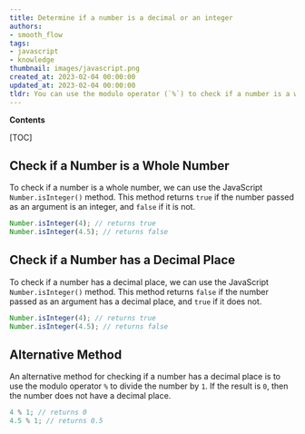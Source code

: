 ```yaml
---
title: Determine if a number is a decimal or an integer
authors:
- smooth_flow
tags:
- javascript
- knowledge
thumbnail: images/javascript.png
created_at: 2023-02-04 00:00:00
updated_at: 2023-02-04 00:00:00
tldr: You can use the modulo operator (`%`) to check if a number is a whole number, as a whole number will have a remainder of 0 when divided by 1.
---
```


**Contents**

[TOC]

## Check if a Number is a Whole Number

To check if a number is a whole number, we can use the JavaScript `Number.isInteger()` method. This method returns `true` if the number passed as an argument is an integer, and `false` if it is not.

```javascript
Number.isInteger(4); // returns true
Number.isInteger(4.5); // returns false
```

## Check if a Number has a Decimal Place

To check if a number has a decimal place, we can use the JavaScript `Number.isInteger()` method. This method returns `false` if the number passed as an argument has a decimal place, and `true` if it does not.

```javascript
Number.isInteger(4); // returns true
Number.isInteger(4.5); // returns false
```

## Alternative Method

An alternative method for checking if a number has a decimal place is to use the modulo operator `%` to divide the number by `1`. If the result is `0`, then the number does not have a decimal place.

```javascript
4 % 1; // returns 0
4.5 % 1; // returns 0.5
```
